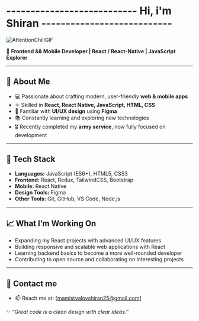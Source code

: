# --------------------------- Hi, i'm Shiran  ---------------------------
![AttentionChillGIF](https://github.com/user-attachments/assets/3b44a754-f143-4ab4-bbbb-476d77f3230e)

🎯 **Frontend && Mobile Developer | React / React-Native | JavaScript Explorer**  

---

## 🌟 About Me
- 💻 Passionate about crafting modern, user-friendly **web & mobile apps**  
- ⚛️ Skilled in **React, React Native, JavaScript, HTML, CSS**  
- 🎨 Familiar with **UI/UX design** using **Figma**  
- 📚 Constantly learning and exploring new technologies  
- 🎖️ Recently completed my **army service**, now fully focused on development
---

## 🚀 Tech Stack
- **Languages:** JavaScript (ES6+), HTML5, CSS3  
- **Frontend:** React, Redux, TailwindCSS, Bootstrap  
- **Mobile:** React Native
- **Design Tools:** Figma  
- **Other Tools:** Git, GitHub, VS Code, Node.js  
---

## 📈 What I’m Working On
- Expanding my React projects with advanced UI/UX features
- Building responsive and scalable web applications with React 
- Learning backend basics to become a more well-rounded developer  
- Contributing to open source and collaborating on interesting projects  

---
## 🤝 Contact me 
- 📫 Reach me at: [mamistvalovshiran25@gmail.com] 
<!--
## 🤝 Let’s Connect
- 📫 Reach me at: [your-email@example.com]  
- 💼 LinkedIn: [Your LinkedIn Profile](https://linkedin.com/in/yourusername)  
- 🌐 Portfolio: [your-portfolio-link.com](https://your-portfolio-link.com)  

---
-->

✨ *“Great code is a clean design with clear ideas.”*  

<!--
**ShiranMamis/ShiranMamis** is a ✨ _special_ ✨ repository because its `README.md` (this file) appears on your GitHub profile.

Here are some ideas to get you started:

- 🔭 I’m currently working on ...
- 🌱 I’m currently learning ...
- 👯 I’m looking to collaborate on ...
- 🤔 I’m looking for help with ...
- 💬 Ask me about ...
- 📫 How to reach me: ...
- 😄 Pronouns: ...
- ⚡ Fun fact: ...
-->
